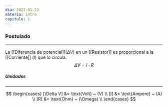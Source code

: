 ```yaml
---
dia: 2023-01-23
materia: intro
capitulo: 1
---
```

### Postulado 
---
La [[Diferencia de potencial]]$(\Delta V)$ en un [[Resistor]] es proporcional a la [[Corriente]] ($I$) que lo circula.
$$ \Delta V = I \cdot R $$
##### Unidades
---
$$ 
\begin{cases}
[\Delta V] &= \text{Volt} ~ (V) \\
[I] &= \text{Ampere} ~ (A) \\
[R] &= \text{Ohm} ~ (\Omega) \\ 
\end{cases}
$$

